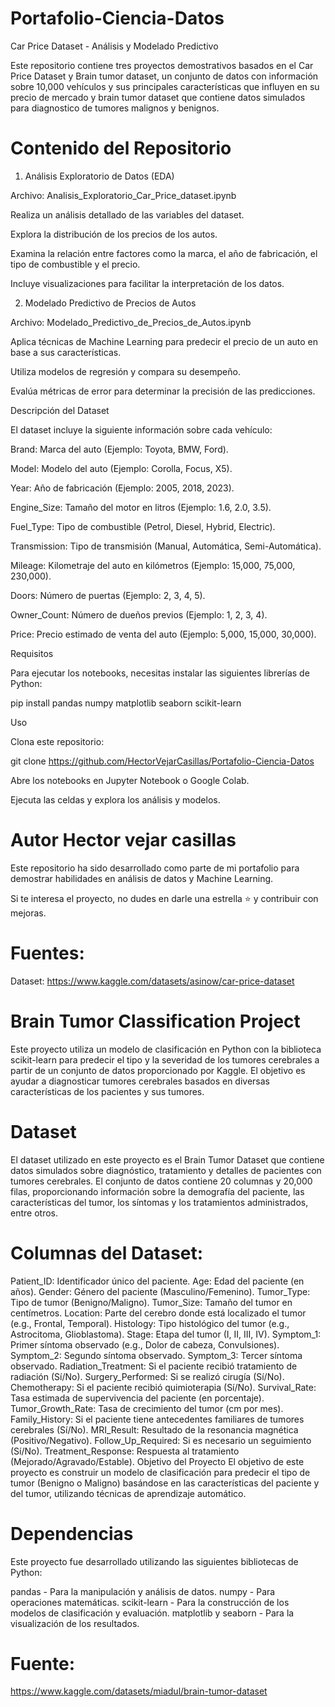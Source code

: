 # Portafolio-Ciencia-Datos
Car Price Dataset - Análisis y Modelado Predictivo

Este repositorio contiene tres proyectos demostrativos basados en el Car Price Dataset y Brain tumor dataset, un conjunto de datos con información sobre 10,000 vehículos y sus principales características que influyen en su precio de mercado y brain tumor dataset que contiene datos simulados para diagnostico de tumores malignos y benignos.

# Contenido del Repositorio

1. Análisis Exploratorio de Datos (EDA)

Archivo: Analisis_Exploratorio_Car_Price_dataset.ipynb

Realiza un análisis detallado de las variables del dataset.

Explora la distribución de los precios de los autos.

Examina la relación entre factores como la marca, el año de fabricación, el tipo de combustible y el precio.

Incluye visualizaciones para facilitar la interpretación de los datos.

2. Modelado Predictivo de Precios de Autos

Archivo: Modelado_Predictivo_de_Precios_de_Autos.ipynb

Aplica técnicas de Machine Learning para predecir el precio de un auto en base a sus características.

Utiliza modelos de regresión y compara su desempeño.

Evalúa métricas de error para determinar la precisión de las predicciones.

Descripción del Dataset

El dataset incluye la siguiente información sobre cada vehículo:

Brand: Marca del auto (Ejemplo: Toyota, BMW, Ford).

Model: Modelo del auto (Ejemplo: Corolla, Focus, X5).

Year: Año de fabricación (Ejemplo: 2005, 2018, 2023).

Engine_Size: Tamaño del motor en litros (Ejemplo: 1.6, 2.0, 3.5).

Fuel_Type: Tipo de combustible (Petrol, Diesel, Hybrid, Electric).

Transmission: Tipo de transmisión (Manual, Automática, Semi-Automática).

Mileage: Kilometraje del auto en kilómetros (Ejemplo: 15,000, 75,000, 230,000).

Doors: Número de puertas (Ejemplo: 2, 3, 4, 5).

Owner_Count: Número de dueños previos (Ejemplo: 1, 2, 3, 4).

Price: Precio estimado de venta del auto (Ejemplo: 5,000, 15,000, 30,000).

Requisitos

Para ejecutar los notebooks, necesitas instalar las siguientes librerías de Python:

pip install pandas numpy matplotlib seaborn scikit-learn

Uso

Clona este repositorio:

git clone https://github.com/HectorVejarCasillas/Portafolio-Ciencia-Datos

Abre los notebooks en Jupyter Notebook o Google Colab.

Ejecuta las celdas y explora los análisis y modelos.

# Autor Hector vejar casillas

Este repositorio ha sido desarrollado como parte de mi portafolio para demostrar habilidades en análisis de datos y Machine Learning.

Si te interesa el proyecto, no dudes en darle una estrella ⭐ y contribuir con mejoras.



# Fuentes:
Dataset:  https://www.kaggle.com/datasets/asinow/car-price-dataset

# Brain Tumor Classification Project
Este proyecto utiliza un modelo de clasificación en Python con la biblioteca scikit-learn para predecir el tipo y la severidad de los tumores cerebrales a partir de un conjunto de datos proporcionado por Kaggle. El objetivo es ayudar a diagnosticar tumores cerebrales basados en diversas características de los pacientes y sus tumores.

# Dataset
El dataset utilizado en este proyecto es el Brain Tumor Dataset que contiene datos simulados sobre diagnóstico, tratamiento y detalles de pacientes con tumores cerebrales. El conjunto de datos contiene 20 columnas y 20,000 filas, proporcionando información sobre la demografía del paciente, las características del tumor, los síntomas y los tratamientos administrados, entre otros.

# Columnas del Dataset:
Patient_ID: Identificador único del paciente.
Age: Edad del paciente (en años).
Gender: Género del paciente (Masculino/Femenino).
Tumor_Type: Tipo de tumor (Benigno/Maligno).
Tumor_Size: Tamaño del tumor en centímetros.
Location: Parte del cerebro donde está localizado el tumor (e.g., Frontal, Temporal).
Histology: Tipo histológico del tumor (e.g., Astrocitoma, Glioblastoma).
Stage: Etapa del tumor (I, II, III, IV).
Symptom_1: Primer síntoma observado (e.g., Dolor de cabeza, Convulsiones).
Symptom_2: Segundo síntoma observado.
Symptom_3: Tercer síntoma observado.
Radiation_Treatment: Si el paciente recibió tratamiento de radiación (Sí/No).
Surgery_Performed: Si se realizó cirugía (Sí/No).
Chemotherapy: Si el paciente recibió quimioterapia (Sí/No).
Survival_Rate: Tasa estimada de supervivencia del paciente (en porcentaje).
Tumor_Growth_Rate: Tasa de crecimiento del tumor (cm por mes).
Family_History: Si el paciente tiene antecedentes familiares de tumores cerebrales (Sí/No).
MRI_Result: Resultado de la resonancia magnética (Positivo/Negativo).
Follow_Up_Required: Si es necesario un seguimiento (Sí/No).
Treatment_Response: Respuesta al tratamiento (Mejorado/Agravado/Estable).
Objetivo del Proyecto
El objetivo de este proyecto es construir un modelo de clasificación para predecir el tipo de tumor (Benigno o Maligno) basándose en las características del paciente y del tumor, utilizando técnicas de aprendizaje automático.

# Dependencias
Este proyecto fue desarrollado utilizando las siguientes bibliotecas de Python:

pandas - Para la manipulación y análisis de datos.
numpy - Para operaciones matemáticas.
scikit-learn - Para la construcción de los modelos de clasificación y evaluación.
matplotlib y seaborn - Para la visualización de los resultados.
# Fuente:
https://www.kaggle.com/datasets/miadul/brain-tumor-dataset
